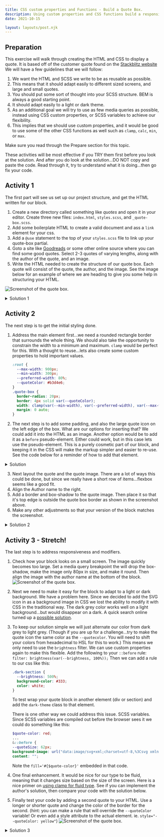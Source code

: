 ```yaml
---
title: CSS custom properties and Functions - Build a Quote Box.
description: Using custom properties and CSS functions build a responsive, dynamic component to display quotes.
date: 2021-10-15

layout: layouts/post.njk
---
```


## Preparation

This exercise will walk through creating the HTML and CSS to display a quote. It is based off of the customer quote found on the [Stackblitz website](https://stackblitz.com) We will have a few guidelines that we will follow:

1. We want the HTML and SCSS we write to be as reusable as possible.
2. This means that it should adapt easily to different sized screens, and large and small quotes.
3. You should put some sort of thought into your SCSS structure. BEM is always a good starting point.
4. It should adapt easily to a light or dark theme.
5. As an additional goal we will try to use as few media queries as possible, instead using CSS custom properties, or SCSS variables to achieve our flexibility.
6. This implies that we should use custom properties, and it would be good to use some of the other CSS functions as well such as `clamp`, `calc`, `min`, or `max`.

Make sure you read through the Prepare section for this topic.

These activities will be most effective if you TRY them first before you look at the solution. And after you do look at the solution...DO NOT copy and paste the code. Read through it, try to understand what it is doing...then go fix your code.

## Activity 1

The first part will see us set up our project structure, and get the HTML written for our block.

1. Create a new directory called something like _quotes_ and open it in your editor. Create three new files: `index.html`, `styles.scss`, and `_quote-box.scss`.
2. Add some boilerplate HTML to create a valid document and ass a `link` element for your css.
3. Add a `@use` statement to the top of your `styles.scss` file to link up your quote-box partial.
4. Goto a site like [Goodreads](https://www.goodreads.com/quotes) or some other online source where you can find some good quotes. Select 2-3 quotes of varying lengths, along with the author of the quote, and an image.
5. Write the HTML needed to create the structure of our quote box. Each quote will consist of the quote, the author, and the image. See the image below for an example of where we are heading to give you some help in structuring your HTML.

![Screenshot of the quote box.](../../../../img/custom-properties-quote-box.png)

<details>
<summary>Solution 1</summary>

```html
<section class="quote-box">
  <div class="quote-box__quote">
    <p>
      Everybody is a genius. But if you judge a fish by its ability to climb a
      tree, it will live its whole life believing that it is stupid.
    </p>
    <p class="quote-box__quote-author">Albert Einstein</p>
  </div>
  <div class="quote-box__author-image">
    <img src="albert.jpeg" alt="Albert Einstein" />
  </div>
</section>
```

</details>

## Activity 2

The next step is to get the initial styling done.

1. Address the main element first...we need a rounded rectangle border that surrounds the whole thing. We should also take the opportunity to constrain the width to a minimum and maximum. `clamp` would be perfect for this. With a thought to reuse...lets also create some custom properties to hold important values.

   ```scss
   :root {
     --max-width: 900px;
     --min-width: 300px;
     --preferred-width: 80%;
     --quoteColor: #b3d4e6;
   }
   .quote-box {
     border-radius: 20px;
     border: 4px solid var(--quoteColor);
     width: clamp(var(--min-width), var(--preferred-width), var(--max-width));
     margin: 0 auto;
   }
   ```

2. The next step is to add some padding, and also the large quote icon on the left edge of the box. What are our options for inserting that? We could add it into the HTML as an image. Another option would be to add it as a `before` pseudo-element. Either could work, but in this case lets use the pseudo-element. This is a purely cosmetic part of our block, and keeping it in the CSS will make the markup simpler and easier to re-use. See the code below for a reminder of how to add that element.

<details>
<summary> Solution</summary>

```scss
.quote-box {
  border-radius: 20px;
  border: 4px solid var(--quoteColor);
  width: clamp(var(--min-width), var(--preferred-width), var(--max-width));
  margin: 0 auto;
  padding: 3em;
  &__quote {
    position: relative;
    &::before {
      --quoteSize: 62px;
      background-image: url("data:image/svg+xml;charset=utf-8,%3Csvg xmlns='http://www.w3.org/2000/svg' viewBox='0 0 20.458 20.544'%3E%3Cpath fill='%23333' d='M11.37 20.544v-9.792c-.043-1.408.16-2.73.607-3.968a10.31 10.31 0 0 1 1.889-3.265 10.414 10.414 0 0 1 2.912-2.336 10.382 10.382 0 0 1 3.68-1.184v4.224c-1.622.556-2.731 1.376-3.328 2.464-.598 1.089-.896 2.423-.896 4h4.224v9.856H11.37zm-11.364 0v-9.792c-.043-1.408.16-2.73.608-3.968A10.311 10.311 0 0 1 2.502 3.52a10.414 10.414 0 0 1 2.912-2.336A10.369 10.369 0 0 1 9.094 0v4.224C7.472 4.779 6.363 5.6 5.766 6.688c-.598 1.089-.896 2.423-.896 4h4.224v9.856H.006z'/%3E%3C/svg%3E");
      content: "";
      height: var(--quoteSize);
      width: var(--quoteSize);
      position: absolute;
      left: -90px;
      top: 0;
    }
  }
}
```

As you review that code think about the following questions:

1.  Why did we add `position:relative` to the `.quote-box___quote` rule?
2.  What benefit would adding the custom property `--quoteSize` give us?

   </details>

3. Next layout the quote and the quote image. There are a lot of ways this could be done, but since we really have a short row of items...flexbox seems like a good fit.
4. Align the Author name to the right.
5. Add a border and box-shadow to the quote image. Then place it so that it's top edge is outside the quote box border as shown in the screenshot above.
6. Make any other adjustments so that your version of the block matches the screenshot.

<details>
<summary>Solution 2</summary>

```scss
:root {
  --max-width: 900px;
  --min-width: 300px;
  --preferred-width: 80%;
  --quoteColor: #b3d4e6;
}

.quote-box {
  border-radius: 20px;
  border: 4px solid var(--quoteColor);
  width: clamp(var(--min-width), var(--preferred-width), var(--max-width));
  margin: 0 auto;
  display: flex;
  padding: 3em;
  gap: 1em;
  &__quote {
    position: relative;

    &::before {
      --quoteSize: 62px;
      background-image: url("data:image/svg+xml;charset=utf-8,%3Csvg xmlns='http://www.w3.org/2000/svg' viewBox='0 0 20.458 20.544'%3E%3Cpath fill='%23333' d='M11.37 20.544v-9.792c-.043-1.408.16-2.73.607-3.968a10.31 10.31 0 0 1 1.889-3.265 10.414 10.414 0 0 1 2.912-2.336 10.382 10.382 0 0 1 3.68-1.184v4.224c-1.622.556-2.731 1.376-3.328 2.464-.598 1.089-.896 2.423-.896 4h4.224v9.856H11.37zm-11.364 0v-9.792c-.043-1.408.16-2.73.608-3.968A10.311 10.311 0 0 1 2.502 3.52a10.414 10.414 0 0 1 2.912-2.336A10.369 10.369 0 0 1 9.094 0v4.224C7.472 4.779 6.363 5.6 5.766 6.688c-.598 1.089-.896 2.423-.896 4h4.224v9.856H.006z'/%3E%3C/svg%3E");
      content: "";

      height: var(--quoteSize);
      width: var(--quoteSize);
      position: absolute;
      left: -90px;
      top: 0;
    }
    &-author {
      text-align: right;
    }
  }
  &__author-image {
    & img {
      margin-top: -4em;
      border: 4px solid var(--quoteColor);
      box-shadow: 10px 10px 0 var(--quoteColor);
    }
  }
}
```

</details>

## Activity 3 - Stretch!

The last step is to address responsiveness and modifiers.

1. Check how your block looks on a small screen. The image quickly becomes too large. Set a media query breakpoint the will drop the box-shadow, make the image only 80px in size, and make it round. Then align the image with the author name at the bottom of the block.
   ![Screenshot of the quote box.](../../../../img/custom-properties-quote-box-sm.png)
2. Next we need to make it easy for the block to adapt to a light or dark background. We have a problem here. Since we decided to add the SVG icon in as a background image in CSS we lost the ability to modify it with CSS in the traditional way. The dark grey color works well on a light background...but would disappear on a dark. A quick search online turned up a [possible solution](https://css-tricks.com/solved-with-css-colorizing-svg-backgrounds/).
3. To keep our solution simple we will just alternate our color from dark grey to light grey. (Though if you are up for a challenge...try to make the quote icon the same color as the `--quotecolor`. You will need to shift your colors from hexadecimal to HSL for this to work.) This means we only need to use the `brightness` filter. We can use custom properties again to make this flexible. Add the following to your `::before` rule: `filter: brightness(var(--brightness, 100%));` Then we can add a rule to our css like this:

   ```scss
   .dark-section {
     --brightness: 500%;
     background-color: #333;
     color: white;
   }
   ```

   To test wrap your quote block in another element (div or section) and add the `dark-theme` class to that element.

   <div class="callout">
    <p>There is one other way we could address this issue. SCSS variables. Since SCSS variables are compiled out before the browser sees it we could do something like this:

   ```scss
   $quote-color: red;
   ...
   &::before {
   --quoteSize: 62px;
   background-image: url("data:image/svg+xml;charset=utf-8,%3Csvg xmlns='http://www.w3.org/2000/svg' viewBox='0 0 20.458 20.544'%3E%3Cpath fill='#{$quote-color}' d='M11.37 20.544v-9.792c-.043-1.408.16-2.73.607-3.968a10.31 10.31 0 0 1 1.889-3.265 10.414 10.414 0 0 1 2.912-2.336 10.382 10.382 0 0 1 3.68-1.184v4.224c-1.622.556-2.731 1.376-3.328 2.464-.598 1.089-.896 2.423-.896 4h4.224v9.856H11.37zm-11.364 0v-9.792c-.043-1.408.16-2.73.608-3.968A10.311 10.311 0 0 1 2.502 3.52a10.414 10.414 0 0 1 2.912-2.336A10.369 10.369 0 0 1 9.094 0v4.224C7.472 4.779 6.363 5.6 5.766 6.688c-.598 1.089-.896 2.423-.896 4h4.224v9.856H.006z'/%3E%3C/svg%3E");
   content: "";
   ```

   Note the `fill='#{$quote-color}'` embedded in that code.

4. One final enhancement. It would be nice for our type to be fluid, meaning that it changes size based on the size of the screen. Here is a nice primer on [using clamp for fluid type](https://piccalil.li/tutorial/fluid-typography-with-css-clamp/). See if you can implement the author's solution, then compare your code with the solution below.

5. Finally test your code by adding a second quote to your HTML. Use a longer or shorter quote and change the color of the border for the second. (hint: you can make a rule that will override the `--quoteColor` variable! Or even add a style attribute to the actual element. ie. `style="--quoteColor: yellow"`)
   ![Screenshot of the quote box.](../../../../img/custom-properties-quote-box-final.png)

<details>
<summary>Solution 3</summary>

```scss
// styles.scss
h1,
h2,
h3,
h4,
h5,
h6,
p {
  font-size: clamp(
    var(--fluid-type-min, 1rem),
    calc(1rem + var(--fluid-type-target, 3vw)),
    var(--fluid-type-max, 1.3rem)
  );
}
```

```scss
//_quote-box.scss
:root {
  --max-width: 900px;
  --min-width: 300px;
  --preferred-width: 80%;
  --quoteColor: #b3d4e6;
}

.quote-box {
  border-radius: 20px;
  border: 4px solid var(--quoteColor);
  width: clamp(var(--min-width), var(--preferred-width), var(--max-width));
  margin: 0 auto;
  display: flex;
  padding: 3em;
  gap: 1em;
  &__quote {
    position: relative;
    --fluid-type-min: 1.2rem;
    --fluid-type-target: 2.5vw;
    --fluid-type-max: 2.4rem;
    p {
      filter: brightness(var(--brightness, 100%));
    }

    &::before {
      --quoteSize: 62px;
      background-image: url("data:image/svg+xml;charset=utf-8,%3Csvg xmlns='http://www.w3.org/2000/svg' viewBox='0 0 20.458 20.544'%3E%3Cpath fill='%23333' d='M11.37 20.544v-9.792c-.043-1.408.16-2.73.607-3.968a10.31 10.31 0 0 1 1.889-3.265 10.414 10.414 0 0 1 2.912-2.336 10.382 10.382 0 0 1 3.68-1.184v4.224c-1.622.556-2.731 1.376-3.328 2.464-.598 1.089-.896 2.423-.896 4h4.224v9.856H11.37zm-11.364 0v-9.792c-.043-1.408.16-2.73.608-3.968A10.311 10.311 0 0 1 2.502 3.52a10.414 10.414 0 0 1 2.912-2.336A10.369 10.369 0 0 1 9.094 0v4.224C7.472 4.779 6.363 5.6 5.766 6.688c-.598 1.089-.896 2.423-.896 4h4.224v9.856H.006z'/%3E%3C/svg%3E");
      content: "";
      filter: brightness(var(--brightness, 100%));
      height: var(--quoteSize);
      width: var(--quoteSize);
      position: absolute;
      left: -90px;
      top: 0;
    }
    &-author {
      text-align: right;
    }
  }
  &__author-image {
    @media (max-width: 680px) {
      align-self: flex-end;
    }
    & img {
      margin-top: -4em;

      border: 4px solid var(--quoteColor);
      box-shadow: 10px 10px 0 var(--quoteColor);
      @media (max-width: 680px) {
        border-radius: 100%;
        box-shadow: initial;
        width: 80px;
      }
    }
  }
}

.dark-section {
  --brightness: 500%;
  background-color: #333;
  color: white;
}
```

</details>
